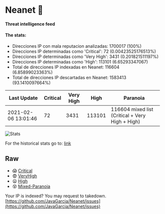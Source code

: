 # Neanet :hocho:
#### Threat intelligence feed
#### The stats:

- Direcciones IP con mala reputacion analizadas: 1700017 (100%)
- Direcciones IP determinadas como 'Critical':  72 (0.00423525176513%)
- Direcciones IP determinadas como 'Very High':  3431 (0.201821511197%)
- Direcciones IP determinadas como 'High':  113101 (6.65293347067)
- Total de direcciones IP indexadas en Neanet:  116604 (6.85899023363%)
- Total de direcciones IP descartadas en Neanet:  1583413 (93.1410097664%)

| Last Update | Critical | Very High | High | Paranoia |
| --- | --- | --- | --- | --- |
| 2021-02-06 13:01:46 | 72 | 3431 | 113101 | 116604 mixed list (Critical + Very High + High)|

![Stats](https://docs.google.com/spreadsheets/d/e/2PACX-1vSnaNMIXVabIpDJjufMlzH7poXnshF3mgd8Is1g9ytUEzVsP5my4Trn8f-xkoLLQ38xpL3HtmUexLo6/pubchart?oid=501124687&format=image)

For the historical stats go to: [link](/stats.csv)
## Raw
- :scream: [Critical](https://raw.githubusercontent.com/JavaGarcia/Neanet/master/blacklists/neanet_critical.txt)
- :fearful: [VeryHigh](https://raw.githubusercontent.com/JavaGarcia/Neanet/master/blacklists/neanet_veryHigh.txtt)
- :frowning: [High](https://raw.githubusercontent.com/JavaGarcia/Neanet/master/blacklists/neanet_high.txt)
- :dizzy_face: [Mixed-Paranoia](https://raw.githubusercontent.com/JavaGarcia/Neanet/master/blacklists/neanet_all.txt)


Your IP is indexed? You may request to takedown. [https://github.com/JavaGarcia/Neanet/issues](https://github.com/JavaGarcia/Neanet/issues)



































































































































































































































































































































































































































































































































































































































































































































































































































































































































































































































































































































































































































































































































































































































































































































































































































































































































































































































































































































































































































































































































































































































































































































































































































































































































































































































































































































































































































































































































































































































































































































































































































































































































































































































































































































































































































































































































































































































































































































































































































































































































































